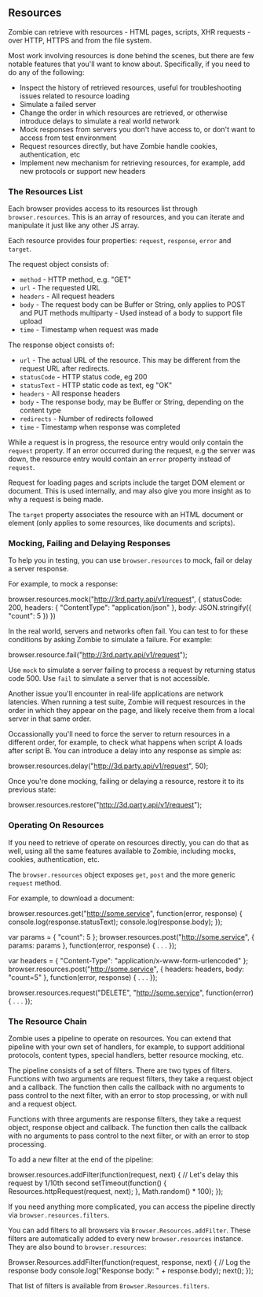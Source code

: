 ## Resources

Zombie can retrieve with resources - HTML pages, scripts, XHR requests - over
HTTP, HTTPS and from the file system.

Most work involving resources is done behind the scenes, but there are few
notable features that you'll want to know about. Specifically, if you need to do
any of the following:
- Inspect the history of retrieved resources, useful for troubleshooting issues
  related to resource loading
- Simulate a failed server
- Change the order in which resources are retrieved, or otherwise introduce
  delays to simulate a real world network
- Mock responses from servers you don't have access to, or don't want to access
  from test environment
- Request resources directly, but have Zombie handle cookies, authentication,
  etc
- Implement new mechanism for retrieving resources, for example, add new
  protocols or support new headers

### The Resources List

Each browser provides access to its resources list through `browser.resources`.
This is an array of resources, and you can iterate and manipulate it just like
any other JS array.

Each resource provides four properties: `request`, `response`, `error` and
`target`.

The request object consists of:
- `method` - HTTP method, e.g. "GET"
- `url` - The requested URL
- `headers` - All request headers
- `body` - The request body can be Buffer or String, only applies to POST and
  PUT methods multiparty - Used instead of a body to support file upload
- `time` - Timestamp when request was made

The response object consists of:
- `url` - The actual URL of the resource. This may be different from the request
  URL after redirects.
- `statusCode` - HTTP status code, eg 200
- `statusText` - HTTP static code as text, eg "OK"
- `headers` - All response headers
- `body` - The response body, may be Buffer or String, depending on the content
  type
- `redirects` - Number of redirects followed
- `time` - Timestamp when response was completed

While a request is in progress, the resource entry would only contain the
`request` property. If an error occurred during the request, e.g the server was
down, the resource entry would contain an `error` property instead of `request`.

Request for loading pages and scripts include the target DOM element or
document. This is used internally, and may also give you more insight as to why
a request is being made.

The `target` property associates the resource with an HTML document or element
(only applies to some resources, like documents and scripts).

### Mocking, Failing and Delaying Responses

To help you in testing, you can use `browser.resources` to mock, fail or delay a
server response.

For example, to mock a response:

  browser.resources.mock("http://3rd.party.api/v1/request", {
    statusCode: 200,
    headers:    { "ContentType": "application/json" },
    body:       JSON.stringify({ "count": 5 })
  })

In the real world, servers and networks often fail.  You can test to for these
conditions by asking Zombie to simulate a failure.  For example:

  browser.resource.fail("http://3rd.party.api/v1/request");

Use `mock` to simulate a server failing to process a request by returning status
code 500.  Use `fail` to simulate a server that is not accessible.

Another issue you'll encounter in real-life applications are network latencies.
When running a test suite, Zombie will request resources in the order in which
they appear on the page, and likely receive them from a local server in that
same order.

Occassionally you'll need to force the server to return resources in a different
order, for example, to check what happens when script A loads after script B.
You can introduce a delay into any response as simple as:

  browser.resources.delay("http://3d.party.api/v1/request", 50);

Once you're done mocking, failing or delaying a resource, restore it to its
previous state:

  browser.resources.restore("http://3d.party.api/v1/request");

### Operating On Resources

If you need to retrieve of operate on resources directly, you can do that as
well, using all the same features available to Zombie, including mocks, cookies,
authentication, etc.

The `browser.resources` object exposes `get`, `post` and the more generic
`request` method.

For example, to download a document:

  browser.resources.get("http://some.service", function(error, response) {
    console.log(response.statusText);
    console.log(response.body);
  });

  var params  = { "count": 5 };
  browser.resources.post("http://some.service", { params: params }, function(error, response) {
    . . .
  });

  var headers = { "Content-Type": "application/x-www-form-urlencoded" };
  browser.resources.post("http://some.service", { headers: headers, body: "count=5" }, function(error, response) {
     . . .
  });

  browser.resources.request("DELETE", "http://some.service", function(error) {
    . . .
  });


### The Resource Chain

Zombie uses a pipeline to operate on resources.  You can extend that pipeline
with your own set of handlers, for example, to support additional protocols,
content types, special handlers, better resource mocking, etc.

The pipeline consists of a set of filters.  There are two types of filters.
Functions with two arguments are request filters, they take a request object and
a callback.  The function then calls the callback with no arguments to pass
control to the next filter, with an error to stop processing, or with null and
a request object.

Functions with three arguments are response filters, they take a request object,
response object and callback.  The function then calls the callback with no
arguments to pass control to the next filter, or with an error to stop
processing.

To add a new filter at the end of the pipeline:

  browser.resources.addFilter(function(request, next) {
    // Let's delay this request by 1/10th second
    setTimeout(function() {
      Resources.httpRequest(request, next);
    }, Math.random() * 100);
  });

If you need anything more complicated, you can access the pipeline directly via
`browser.resources.filters`.

You can add filters to all browsers via `Browser.Resources.addFilter`.  These
filters are automatically added to every new `browser.resources` instance.  They
are also bound to `browser.resources`:

  Browser.Resources.addFilter(function(request, response, next) {
    // Log the response body
    console.log("Response body: " + response.body);
    next();
  });

That list of filters is available from `Browser.Resources.filters`.
